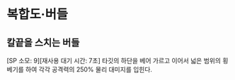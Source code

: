# 복합도·버들

## 칼끝을 스치는 버들

[SP 소모: 9][재사용 대기 시간: 7초] 타깃의 하단을 베어 가르고 이어서 넓은 범위의 횡 베기를 하여 각각 공격력의 250% 물리 대미지를 입힌다.
